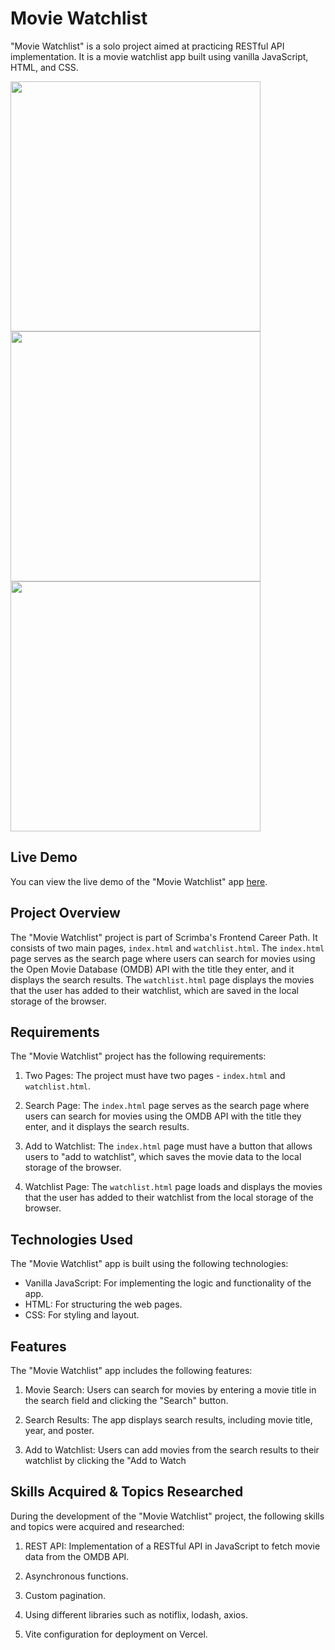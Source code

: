 # Movie Watchlist

"Movie Watchlist" is a solo project aimed at practicing RESTful API implementation. It is a movie watchlist app built using vanilla JavaScript, HTML, and CSS.

<img src="https://github.com/chanchik96/watchlist/blob/main/public/preview-1.png" width="auto" height="400"> <img src="https://github.com/chanchik96/watchlist/blob/main/public/preview-2.png" width="auto" height="400"><img src="https://github.com/chanchik96/watchlist/blob/main/public/preview-3.png" width="auto" height="400">

## Live Demo

You can view the live demo of the "Movie Watchlist" app [here](https://watchlist-mauve-gamma.vercel.app/).

## Project Overview

The "Movie Watchlist" project is part of Scrimba's Frontend Career Path. It consists of two main pages, `index.html` and `watchlist.html`. The `index.html` page serves as the search page where users can search for movies using the Open Movie Database (OMDB) API with the title they enter, and it displays the search results. The `watchlist.html` page displays the movies that the user has added to their watchlist, which are saved in the local storage of the browser.

## Requirements

The "Movie Watchlist" project has the following requirements:

1. Two Pages: The project must have two pages - `index.html` and `watchlist.html`.

2. Search Page: The `index.html` page serves as the search page where users can search for movies using the OMDB API with the title they enter, and it displays the search results.

3. Add to Watchlist: The `index.html` page must have a button that allows users to "add to watchlist", which saves the movie data to the local storage of the browser.

4. Watchlist Page: The `watchlist.html` page loads and displays the movies that the user has added to their watchlist from the local storage of the browser.


## Technologies Used

The "Movie Watchlist" app is built using the following technologies:

- Vanilla JavaScript: For implementing the logic and functionality of the app.
- HTML: For structuring the web pages.
- CSS: For styling and layout.

## Features

The "Movie Watchlist" app includes the following features:

1. Movie Search: Users can search for movies by entering a movie title in the search field and clicking the "Search" button.

2. Search Results: The app displays search results, including movie title, year, and poster.

3. Add to Watchlist: Users can add movies from the search results to their watchlist by clicking the "Add to Watch
   
## Skills Acquired & Topics Researched

During the development of the "Movie Watchlist" project, the following skills and topics were acquired and researched:

1. REST API: Implementation of a RESTful API in JavaScript to fetch movie data from the OMDB API.

2. Asynchronous functions.

3. Custom pagination.

4. Using different libraries such as notiflix, lodash, axios.

5. Vite configuration for deployment on Vercel.
